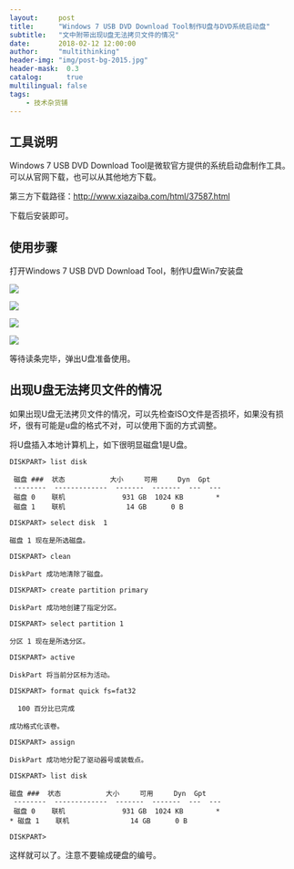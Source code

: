 ```yaml
---
layout:     post
title:      "Windows 7 USB DVD Download Tool制作U盘与DVD系统启动盘"
subtitle:   "文中附带出现U盘无法拷贝文件的情况"
date:       2018-02-12 12:00:00
author:     "multithinking"
header-img: "img/post-bg-2015.jpg"
header-mask:  0.3
catalog:      true
multilingual: false
tags:
    - 技术杂货铺
---
```





## 工具说明

Windows 7 USB DVD Download Tool是微软官方提供的系统启动盘制作工具。可以从官网下载，也可以从其他地方下载。

第三方下载路径：http://www.xiazaiba.com/html/37587.html

下载后安装即可。


## 使用步骤

打开Windows 7 USB DVD Download Tool，制作U盘Win7安装盘

![](https://images0.cnblogs.com/blog2015/562136/201504/131433093547894.png)

![](https://images0.cnblogs.com/blog2015/562136/201504/131435122763975.png)

![](https://images0.cnblogs.com/blog2015/562136/201504/131437265269360.png)

![](https://images0.cnblogs.com/blog2015/562136/201504/131440109328066.png)

等待读条完毕，弹出U盘准备使用。

## 出现U盘无法拷贝文件的情况

如果出现U盘无法拷贝文件的情况，可以先检查ISO文件是否损坏，如果没有损坏，很有可能是u盘的格式不对，可以使用下面的方式调整。

将U盘插入本地计算机上，如下很明显磁盘1是U盘。

    DISKPART> list disk

     磁盘 ###  状态           大小     可用     Dyn  Gpt
     --------  -------------  -------  -------  ---  ---
     磁盘 0    联机              931 GB  1024 KB        *
     磁盘 1    联机               14 GB      0 B

    DISKPART> select disk  1

    磁盘 1 现在是所选磁盘。

    DISKPART> clean

    DiskPart 成功地清除了磁盘。

    DISKPART> create partition primary

    DiskPart 成功地创建了指定分区。

    DISKPART> select partition 1

    分区 1 现在是所选分区。

    DISKPART> active

    DiskPart 将当前分区标为活动。

    DISKPART> format quick fs=fat32

      100 百分比已完成

    成功格式化该卷。

    DISKPART> assign

    DiskPart 成功地分配了驱动器号或装载点。

    DISKPART> list disk

    磁盘 ###  状态           大小     可用     Dyn  Gpt
     --------  -------------  -------  -------  ---  ---
     磁盘 0    联机              931 GB  1024 KB        *
    * 磁盘 1    联机               14 GB      0 B

    DISKPART>


这样就可以了。注意不要输成硬盘的编号。

